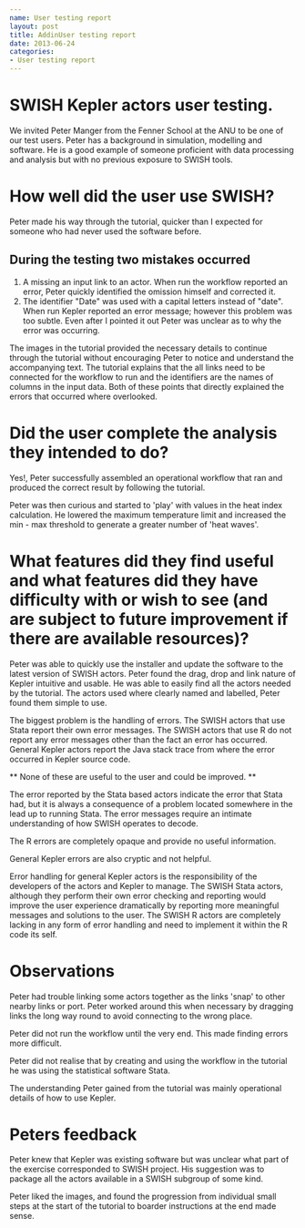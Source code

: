 ```yaml
---
name: User testing report
layout: post
title: AddinUser testing report
date: 2013-06-24
categories:
- User testing report
---
```

  
# SWISH Kepler actors user testing.
We invited Peter Manger from the Fenner School at the ANU to be one of our test users. Peter has a background in simulation, modelling and software. He is a good example of someone proficient with data processing and analysis but with no previous exposure to SWISH tools.

# How well did the user use SWISH?
Peter made his way through the tutorial, quicker than I expected for someone who had never used the software before. 

## During the testing two mistakes occurred
1. A missing an input link to an actor. When run the workflow reported an error, Peter quickly identified the omission himself and corrected it.
2. The identifier "Date" was used with a capital letters instead of "date". When run Kepler reported an error message; however this problem was too subtle. Even after I pointed it out Peter was unclear as to why the error was occurring.

The images in the tutorial provided the necessary details to continue through the tutorial without encouraging Peter to notice and understand the accompanying text. The tutorial explains that the all links need to be connected for the workflow to run and the identifiers are the names of columns in the input data. Both of these points that directly explained the errors that occurred where overlooked. 

# Did the user complete the analysis they intended to do?  
Yes!, Peter successfully assembled an operational workflow that ran and produced the correct result by following the tutorial. 

Peter was then curious and started to 'play' with values in the heat index calculation. He lowered the maximum temperature limit and increased the min - max threshold to generate a greater number of 'heat waves'.

# What features did they find useful and what features did they have difficulty with or wish to see (and are subject to future improvement if there are available resources)?
Peter was able to quickly use the installer and update the software to the latest version of SWISH actors. Peter found the drag, drop and link nature of Kepler intuitive and usable. He was able to easily find all the actors needed by the tutorial. The actors used where clearly named and labelled, Peter found them simple to use.

The biggest problem is the handling of errors. The SWISH actors that use Stata report their own error messages. The SWISH actors that use R do not report any error messages other than the fact an error has occurred. General Kepler actors report the Java stack trace from where the error occurred in Kepler source code.

** None of these are useful to the user and could be improved. **

The error reported by the Stata based actors indicate the error that Stata had, but it is always a consequence of a problem located somewhere in the lead up to running Stata. The error messages require an intimate understanding of how SWISH operates to decode. 

The R errors are completely opaque and provide no useful information.

General Kepler errors are also cryptic and not helpful. 

Error handling for general Kepler actors is the responsibility of the developers of the actors and Kepler to manage. The SWISH Stata actors, although they perform their own error checking and reporting would improve the user experience dramatically by reporting more meaningful messages and solutions to the user. The SWISH R actors are completely lacking in any form of error handling and need to implement it within the R code its self. 

# Observations

Peter had trouble linking some actors together as the links 'snap' to other nearby links or port. Peter worked around this when necessary by dragging links the long way round to avoid connecting to the wrong place. 

Peter did not run the workflow until the very end. This made finding errors more difficult.

Peter did not realise that by creating and using the workflow in the tutorial he was using the statistical software Stata.

The understanding Peter gained from the tutorial was mainly operational details of how to use Kepler. 

# Peters feedback		

Peter knew that Kepler was existing software but was unclear what part of the exercise corresponded to SWISH project. His suggestion was to package all the actors available in a SWISH subgroup of some kind.

Peter liked the images, and found the progression from individual small steps at the start of the tutorial to boarder instructions at the end made sense. 

